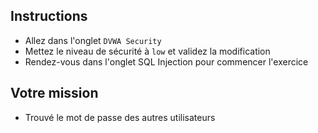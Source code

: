 ## Instructions

- Allez dans l'onglet `DVWA Security`
- Mettez le niveau de sécurité à `low` et validez la modification
- Rendez-vous dans l'onglet SQL Injection pour commencer l'exercice

## Votre mission

- Trouvé le mot de passe des autres utilisateurs
